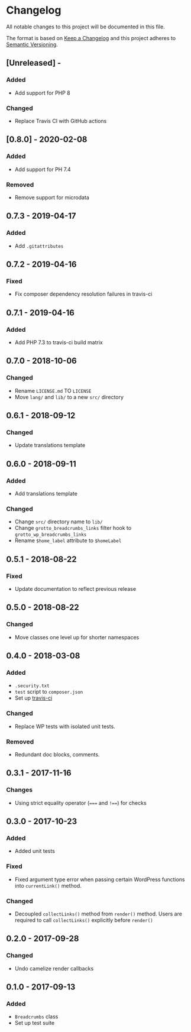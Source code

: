 # Changelog

All notable changes to this project will be documented in this file.

The format is based on [Keep a Changelog](http://keepachangelog.com/en/1.0.0/)
and this project adheres to [Semantic Versioning](http://semver.org/spec/v2.0.0.html).

## [Unreleased] - 

### Added
- Add support for PHP 8

### Changed
- Replace Travis CI with GitHub actions

## [0.8.0] - 2020-02-08

### Added
- Add support for PH 7.4

### Removed
- Remove support for microdata

## 0.7.3 - 2019-04-17

### Added
- Add `.gitattributes`

## 0.7.2 - 2019-04-16

### Fixed
- Fix composer dependency resolution failures in travis-ci

## 0.7.1 - 2019-04-16

### Added
- Add PHP 7.3 to travis-ci build matrix

## 0.7.0 - 2018-10-06

### Changed
- Rename `LICENSE.md` TO `LICENSE`
- Move `lang/` and `lib/` to a new `src/` directory

## 0.6.1 - 2018-09-12

### Changed
- Update translations template

## 0.6.0 - 2018-09-11

### Added
- Add translations template

### Changed
- Change `src/` directory name to `lib/`
- Change `grotto_breadcrumbs_links` filter hook to `grotto_wp_breadcrumbs_links`
- Rename `$home_label` attribute to `$homeLabel`

## 0.5.1 - 2018-08-22

### Fixed
- Update documentation to reflect previous release

## 0.5.0 - 2018-08-22

### Changed
- Move classes one level up for shorter namespaces

## 0.4.0 - 2018-03-08

### Added
- `.security.txt`
- `test` script to `composer.json`
- Set up [travis-ci](https://travis-ci.org/GrottoPress/wordpress-breadcrumbs)

### Changed
- Replace WP tests with isolated unit tests.

### Removed
- Redundant doc blocks, comments.

## 0.3.1 - 2017-11-16

### Changes
- Using strict equality operator (`===` and `!==`) for checks

## 0.3.0 - 2017-10-23

### Added
- Added unit tests

### Fixed
- Fixed argument type error when passing certain WordPress functions into `currentLink()` method.

### Changed
- Decoupled `collectLinks()` method from `render()` method. Users are required to call `collectLinks()` explicitly before `render()`

## 0.2.0 - 2017-09-28

### Changed
- Undo camelize render callbacks

## 0.1.0 - 2017-09-13

### Added
- `Breadcrumbs` class
- Set up test suite

